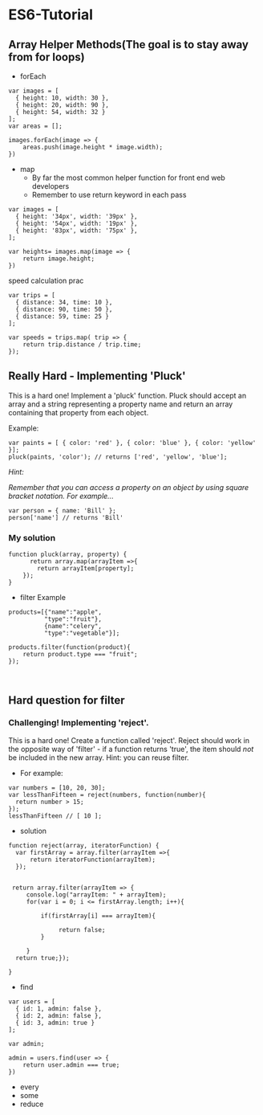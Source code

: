 # ES6-Tutorial
## Array Helper Methods(The goal is to stay away from for loops)
- forEach
```
var images = [
  { height: 10, width: 30 },
  { height: 20, width: 90 },
  { height: 54, width: 32 }
];
var areas = [];

images.forEach(image => {
    areas.push(image.height * image.width);
})
```
- map
  - By far the most common helper function for front end web developers
  - Remember to use return keyword in each pass
```
var images = [
  { height: '34px', width: '39px' },
  { height: '54px', width: '19px' },
  { height: '83px', width: '75px' },
];

var heights= images.map(image => {
    return image.height;
})
```
speed calculation prac
```
var trips = [
  { distance: 34, time: 10 },
  { distance: 90, time: 50 },
  { distance: 59, time: 25 }
];

var speeds = trips.map( trip => {
    return trip.distance / trip.time;
});
```

## Really Hard - Implementing 'Pluck'

This is a hard one!
Implement a 'pluck' function.  Pluck should accept an array and a string representing a property name and return an  array containing that property from each object. 

Example: 
```
var paints = [ { color: 'red' }, { color: 'blue' }, { color: 'yellow' }];
pluck(paints, 'color'); // returns ['red', 'yellow', 'blue'];
```

*Hint:*

*Remember that you can access a property on an object by using square bracket notation. For example...*
```
var person = { name: 'Bill' };
person['name'] // returns 'Bill'
```
### My solution
```
function pluck(array, property) {
      return array.map(arrayItem =>{
        return arrayItem[property];
    });
}
```
- filter
Example
```
products=[{"name":"apple",
          "type":"fruit"},
          {name":"celery",
          "type":"vegetable"}];
       
products.filter(function(product){
    return product.type === "fruit";      
});

       
```
## Hard question for filter
### Challenging! Implementing 'reject'.

This is a hard one!  Create a function called 'reject'.  Reject should work in the opposite way of 'filter' - if a function returns 'true', the item should *not* be included in the new array.  Hint: you can reuse filter.


- For example:
```
var numbers = [10, 20, 30];
var lessThanFifteen = reject(numbers, function(number){
  return number > 15;
}); 
lessThanFifteen // [ 10 ];
```
- solution
```
function reject(array, iteratorFunction) {
  var firstArray = array.filter(arrayItem =>{
      return iteratorFunction(arrayItem);
  });

  
 return array.filter(arrayItem => {
     console.log("arrayItem: " + arrayItem);
     for(var i = 0; i <= firstArray.length; i++){
           
         if(firstArray[i] === arrayItem){
           
              return false;
         }
        
     }
  return true;});
 
}
```

- find
```
var users = [
  { id: 1, admin: false },
  { id: 2, admin: false },
  { id: 3, admin: true }
];

var admin;

admin = users.find(user => {
    return user.admin === true;
})
```
- every
- some
- reduce
